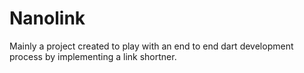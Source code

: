 # Nanolink
Mainly a project created to play with an end to end dart development process by implementing a link shortner.
